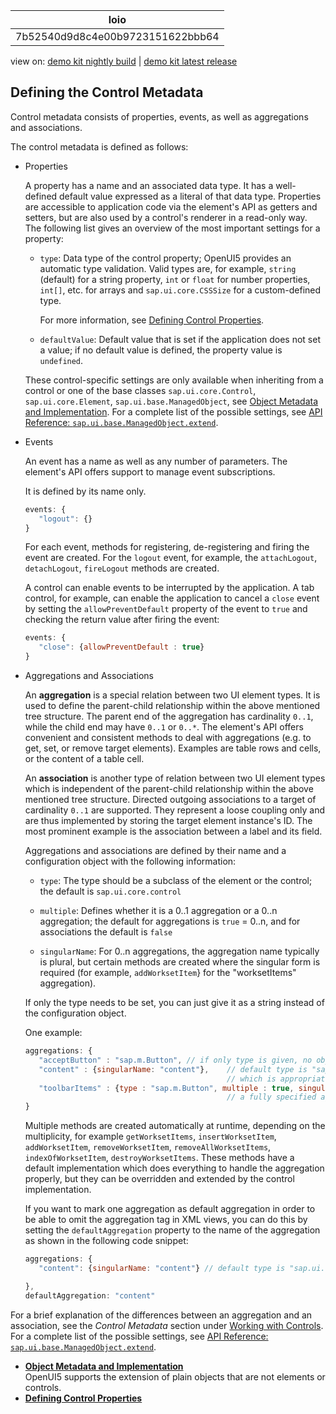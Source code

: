 <!-- loio7b52540d9d8c4e00b9723151622bbb64 -->

| loio |
| -----|
| 7b52540d9d8c4e00b9723151622bbb64 |

<div id="loio">

view on: [demo kit nightly build](https://openui5nightly.hana.ondemand.com/#/topic/7b52540d9d8c4e00b9723151622bbb64) | [demo kit latest release](https://openui5.hana.ondemand.com/#/topic/7b52540d9d8c4e00b9723151622bbb64)</div>

## Defining the Control Metadata

Control metadata consists of properties, events, as well as aggregations and associations.

The control metadata is defined as follows:

-   Properties

    A property has a name and an associated data type. It has a well-defined default value expressed as a literal of that data type. Properties are accessible to application code via the element's API as getters and setters, but are also used by a control's renderer in a read-only way. The following list gives an overview of the most important settings for a property:

    -   `type`: Data type of the control property; OpenUI5 provides an automatic type validation. Valid types are, for example, `string` \(default\) for a string property, `int` or `float` for number properties, `int[]`, etc. for arrays and `sap.ui.core.CSSSize` for a custom-defined type.

        For more information, see [Defining Control Properties](Defining_Control_Properties_ac56d92.md).

    -   `defaultValue`: Default value that is set if the application does not set a value; if no default value is defined, the property value is `undefined`.

    These control-specific settings are only available when inheriting from a control or one of the base classes `sap.ui.core.Control`, `sap.ui.core.Element`, `sap.ui.base.ManagedObject`, see [Object Metadata and Implementation](Object_Metadata_and_Implementation_91f29fe.md). For a complete list of the possible settings, see [API Reference: `sap.ui.base.ManagedObject.extend`](https://openui5.hana.ondemand.com/#/api/sap.ui.base.ManagedObject/methods/sap.ui.base.ManagedObject.extend).

-   Events

    An event has a name as well as any number of parameters. The element's API offers support to manage event subscriptions.

    It is defined by its name only.

    ``` js
    events: {
       "logout": {}
    }
    ```

    For each event, methods for registering, de-registering and firing the event are created. For the `logout` event, for example, the `attachLogout`, `detachLogout`, `fireLogout` methods are created.

    A control can enable events to be interrupted by the application. A tab control, for example, can enable the application to cancel a `close` event by setting the `allowPreventDefault` property of the event to `true` and checking the return value after firing the event:

    ``` js
    events: {
       "close": {allowPreventDefault : true}  
    }
    ```

-   Aggregations and Associations

    An **aggregation** is a special relation between two UI element types. It is used to define the parent-child relationship within the above mentioned tree structure. The parent end of the aggregation has cardinality `0..1`, while the child end may have `0..1` or `0..*`. The element's API offers convenient and consistent methods to deal with aggregations \(e.g. to get, set, or remove target elements\). Examples are table rows and cells, or the content of a table cell.

    An **association** is another type of relation between two UI element types which is independent of the parent-child relationship within the above mentioned tree structure. Directed outgoing associations to a target of cardinality `0..1` are supported. They represent a loose coupling only and are thus implemented by storing the target element instance's ID. The most prominent example is the association between a label and its field.

    Aggregations and associations are defined by their name and a configuration object with the following information:

    -    `type`: The type should be a subclass of the element or the control; the default is `sap.ui.core.control`

    -    `multiple`: Defines whether it is a 0..1 aggregation or a 0..n aggregation; the default for aggregations is `true` = 0..n, and for associations the default is `false`

    -    `singularName`: For 0..n aggregations, the aggregation name typically is plural, but certain methods are created where the singular form is required \(for example, `addWorksetItem`\} for the "worksetItems" aggregation\).

    If only the type needs to be set, you can just give it as a string instead of the configuration object.

    One example:

    ``` js
    aggregations: {
       "acceptButton" : "sap.m.Button", // if only type is given, no object is required
       "content" : {singularName: "content"},    // default type is "sap.ui.core.Control", 
                                                 // which is appropriate for generic containers
       "toolbarItems" : {type : "sap.m.Button", multiple : true, singularName : "toolbarItem"}
                                                 // a fully specified aggregation
    }
    ```

    Multiple methods are created automatically at runtime, depending on the multiplicity, for example `getWorksetItems`, `insertWorksetItem`, `addWorksetItem`, `removeWorksetItem`, `removeAllWorksetItems`, `indexOfWorksetItem`, `destroyWorksetItems`. These methods have a default implementation which does everything to handle the aggregation properly, but they can be overridden and extended by the control implementation.

    If you want to mark one aggregation as default aggregation in order to be able to omit the aggregation tag in XML views, you can do this by setting the `defaultAggregation` property to the name of the aggregation as shown in the following code snippet:

    ``` js
    aggregations: {
       "content": {singularName: "content"} // default type is "sap.ui.core.Control", multiple is "true"
    
    },
    defaultAggregation: "content"
    ```


For a brief explanation of the differences between an aggregation and an association, see the *Control Metadata* section under [Working with Controls](Working_with_Controls_91f0a22.md). For a complete list of the possible settings, see [API Reference: `sap.ui.base.ManagedObject.extend`](https://openui5.hana.ondemand.com/#/api/sap.ui.base.ManagedObject/methods/sap.ui.base.ManagedObject.extend).

-   **[Object Metadata and Implementation](Object_Metadata_and_Implementation_91f29fe.md "OpenUI5 supports the extension of plain objects that are not elements or
		controls.")**  
OpenUI5 supports the extension of plain objects that are not elements or controls.
-   **[Defining Control Properties](Defining_Control_Properties_ac56d92.md "")**  



